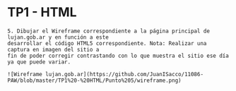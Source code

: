 # TP1 - HTML

	5. Dibujar el Wireframe correspondiente a la página principal de lujan.gob.ar y en función a este
	desarrollar el código HTML5 correspondiente. Nota: Realizar una captura en imagen del sitio a
	fin de poder corregir contrastando con lo que muestra el sitio ese día ya que puede variar.
	
	![Wireframe lujan.gob.ar](https://github.com/JuanISacco/11086-PAW/blob/master/TP1%20-%20HTML/Punto%205/wireframe.png)

